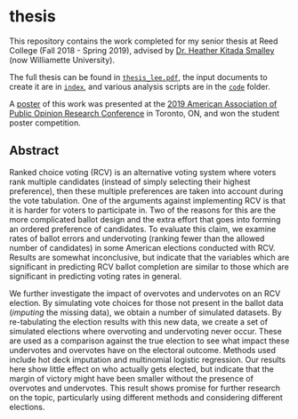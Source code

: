 # thesis

This repository contains the work completed for my senior thesis at Reed College (Fall 2018 - Spring 2019), advised by [Dr. Heather Kitada Smalley](https://willamette.edu/cla/math/faculty/smalley/index.html) (now Williamette University).

The full thesis can be found in [`thesis_lee.pdf`](thesis_lee.pdf), the input documents to create it are in [`index`](index/), and various analysis scripts are in the [`code`](code/) folder.

A [poster](aapor_poster.pptx) of this work was presented at the [2019 American Association of Public Opinion Research Conference](https://www.aapor.org/Conference-Events/Recent-Conferences.aspx) in Toronto, ON, and won the student poster competition.

## Abstract

Ranked choice voting (RCV) is an alternative voting system where voters rank multiple candidates (instead of simply selecting their highest preference), then these multiple preferences are taken into account during the vote tabulation. One of the arguments against implementing RCV is that it is harder for voters to participate in. Two of the reasons for this are the more complicated ballot design and the extra effort that goes into forming an ordered preference of candidates. To evaluate this claim, we examine rates of ballot errors and undervoting (ranking fewer than the allowed number of candidates) in some American elections conducted with RCV. Results are somewhat inconclusive, but indicate that the variables which are significant in predicting RCV ballot completion are similar to those which are significant in predicting voting rates in general.

We further investigate the impact of overvotes and undervotes on an RCV election. By simulating vote choices for those not present in the ballot data (*imputing* the missing data), we obtain a number of simulated datasets. By re-tabulating the election results with this new data, we create a set of simulated elections where overvoting and undervoting never occur. These are used as a comparison against the true election to see what impact these undervotes and overvotes have on the electoral outcome. Methods used include hot deck imputation and multinomial logistic regression. Our results here show little effect on who actually gets elected, but indicate that the margin of victory might have been smaller without the presence of overvotes and undervotes. This result shows promise for further research on the topic, particularly using different methods and considering different elections.
